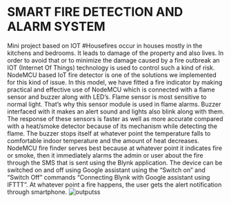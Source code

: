 # SMART FIRE DETECTION AND ALARM SYSTEM
Mini project based on IOT 
#Housefires occur in houses mostly in the kitchens and bedrooms. It leads to damage of the property 
and also lives. In order to avoid that or to minimize the damage caused by a fire outbreak an IOT 
(Internet Of Things) technology is used to control such a kind of risk. NodeMCU based IoT fire 
detector is one of the solutions we implemented for this kind of issue. In this model, we have fitted 
a fire indicator by making practical and effective use of NodeMCU which is connected with a 
flame sensor and buzzer along with LED’s. Flame sensor is most sensitive to normal light. That’s 
why this sensor module is used in flame alarms. Buzzer interfaced with it makes an alert sound 
and lights also blink along with them. The response of these sensors is faster as well as more 
accurate compared with a heat/smoke detector because of its mechanism while detecting the 
flame. The buzzer stops itself at whatever point the temperature falls to comfortable indoor 
temperature and the amount of heat decreases. NodeMCU fire finder serves best because at 
whatever point it indicates fire or smoke, then it immediately alarms the admin or user about the 
fire through the SMS that is sent using the Blynk application. The device can be switched on and 
off using Google assistant using the “Switch on” and “Switch Off” commands “Connecting Blynk 
with Google assistant using IFTTT”. At whatever point a fire happens, the user gets the alert 
notification through smartphone.
![outputss](https://user-images.githubusercontent.com/98031410/187287586-24c3ca02-4bf3-4539-bb56-80384a9775e2.jpeg)

